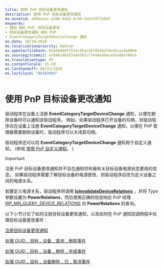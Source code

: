 ```yaml
---
title: 使用 PnP 目标设备更改通知
description: 使用 PnP 目标设备更改通知
ms.assetid: a56bda5c-e398-442d-bc90-2e63f8f7e6bf
keywords:
- 通知 WDK PnP，目标设备更改
- 目标设备更改通知 WDK PnP
- EventCategoryTargetDeviceChange 通知
ms.date: 10/30/2018
ms.localizationpriority: medium
ms.openlocfilehash: 65469d49ff534c95ac26f052b2fdc42cac8a99b9
ms.sourcegitcommit: e769619bd37e04762c77444e8b4ce9fe86ef09cb
ms.translationtype: MT
ms.contentlocale: zh-CN
ms.lasthandoff: 08/31/2020
ms.locfileid: "89183993"
---
```

# <a name="using-pnp-target-device-change-notification"></a>使用 PnP 目标设备更改通知

驱动程序在设备上注册 **EventCategoryTargetDeviceChange** 通知，以便在删除设备时可以通知该驱动程序。 例如，如果驱动程序打开设备的句柄，则驱动程序应在设备上注册 **EventCategoryTargetDeviceChange** 通知，以便在 PnP 管理器需要删除设备时，驱动程序可以关闭其句柄。

驱动程序还可以将 **EventCategoryTargetDeviceChange** 通知用于自定义通知。  (参阅 [使用 PnP 自定义通知](using-pnp-custom-notification.md)。 ) 

> [!IMPORTANT]
> 注册 PnP 目标设备更改通知并不旨在通知侦听器有关目标设备电源状态更改的信息。 如果驱动程序需要了解目标设备的电源更改，则驱动程序应改为定义设备之间的电源关系。 
>
> 若要定义电源关系，驱动程序将调用 [**IoInvalidateDeviceRelations**](/windows-hardware/drivers/ddi/wdm/nf-wdm-ioinvalidatedevicerelations) ，并将 *Type* 参数设置为 **PowerRelations**，然后使用正确的信息响应 PnP 经理 [IRP_MN_QUERY_DEVICE_RELATIONS](irp-mn-query-device-relations.md) 对 **PowerRelations** 的查询。

以下小节讨论了如何注册目标设备更改通知，以及如何在 PnP 通知回调例程中处理目标设备更改事件：

[注册目标设备更改通知](registering-for-target-device-change-notification.md)

[处理 GUID \_ 目标 \_ 设备 \_ 查询 \_ 删除事件](handling-a-guid-target-device-query-remove-event.md)

[处理 GUID \_ 目标 \_ 设备 \_ 删除 \_ 完成事件](handling-a-guid-target-device-remove-complete-event.md)

[处理 GUID \_ 目标 \_ 设备删除 \_ 已 \_ 取消事件](handling-a-guid-target-device-remove-cancelled-event.md)

 

